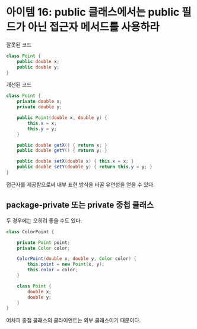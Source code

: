 # 아이템 16: public 클래스에서는 public 필드가 아닌 접근자 메서드를 사용하라

잘못된 코드

```java
class Point {
	public double x;
	public double y;
}
```

개선된 코드

```java
class Point {
	private double x;
	private double y;

	public Point(double x, double y) {
		this.x = x;
		this.y = y;
	}

	public double getX() { return x; }
	public double getY() { return y; }

	public double setX(double x) { this.x = x; }
	public double setY(double y) { return this.y = y; }
}
```

접근자를 제공함으로써 내부 표현 방식을 바꿀 유연성을 얻을 수 있다. 

## package-private 또는 private 중첩 클래스

두 경우에는 오히려 좋을 수도 있다. 

```java
class ColorPoint {

	private Point point;
	private Color color;

	ColorPoint(double x, double y, Color color) {
		this.point = new Point(x, y);
		this.color = color;
	}

	class Point {
		double x;
		double y;
	}
}
```

어차피 중첩 클래스의 클라이언트는 외부 클래스이기 때문이다. 